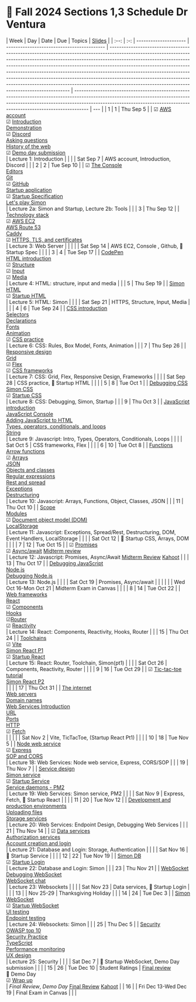 # 📅 Fall 2024 Sections 1,3 Schedule Dr Ventura

| Week | Day | Date                  | Due                                        | Topics                                                                                                                                                                                                                                                                                                                                                                                                                                                                                                                                            | [Slides](https://drive.google.com/drive/u/0/folders/16eJiLBdKExc-V9_K5X0Y8i8mP-4N2jHg)                                                                                                                                                           |
| :--: | :-: | --------------------- | ------------------------------------------ | ------------------------------------------------------------------------------------------------------------------------------------------------------------------------------------------------------------------------------------------------------------------------------------------------------------------------------------------------------------------------------------------------------------------------------------------------------------------------------------------------------------------------------------------------- | ------------------------------------------------------------------------------------------------------------------------------------------------------------------------------------------------------------------------------------------------ | --- |
|  1   |  1  | Thu Sep 5             |                                            | ☑ [AWS account](../essentials/awsAccount/awsAccount.md)</br>☑ [Introduction](../essentials/introduction/introduction.md)</br>[Demonstration](../essentials/demo/demo.md)</br> ☑ [Discord](../essentials/discord/discord.md)</br> [Asking questions](../essentials/askingQuestions/askingQuestions.md)</br> [History of the web](../essentials/history/history.md)</br> ☑ [Demo day submission](../webFrameworks/demoDay/demoDay.md)</br>                                                                                                          | Lecture 1: Introduction                                                                                                                                                                                                                          |
|      |     | Sat Sep 7             | AWS account, Introduction, Discord         |                                                                                                                                                                                                                                                                                                                                                                                                                                                                                                                                                   |
|  2   |  2  | Tue Sep 10            |                                            | ☑ [The Console](../essentials/console/console.md)</br>[Editors](../essentials/editors/editors.md)</br> [Git](../essentials/git/git.md)</br>☑ [GitHub](../essentials/gitHub/gitHub.md)</br> [Startup application](../essentials/startup/startup.md)</br>☑ [Startup Specification](../essentials/startupSpec/startupSpec.md)</br>[Let's play Simon](../essentials/simon/simon.md)</br>                                                                                                                                                              | Lecture 2a: Simon and Startup, Lecture 2b: Tools                                                                                                                                                                                                 |
|      |  3  | Thu Sep 12            |                                            | [Technology stack](../essentials/techStack/techStack.md)</br>☑ [AWS EC2](../webServers/amazonWebServicesEc2/amazonWebServicesEc2.md)</br>[AWS Route 53](../webServers/amazonWebServicesRoute53/amazonWebServicesRoute53.md)</br> [Caddy](../webServers/caddy/caddy.md)</br>☑ [HTTPS, TLS, and certificates](../webServers/https/https.md)</br>                                                                                                                                                                                                    | Lecture 3: Web Server                                                                                                                                                                                                                            |     |
|      |     | Sat Sep 14            | AWS EC2, Console , Github, 🚀 Startup Spec |                                                                                                                                                                                                                                                                                                                                                                                                                                                                                                                                                   |                                                                                                                                                                                                                                                  |
|  3   |  4  | Tue Sep 17            |                                            | [CodePen](../essentials/codePen/codepen.md)</br>[HTML introduction](../html/introduction/introduction.md)</br>☑ [Structure](../html/structure/structure.md)</br>☑ [Input](../html/input/input.md)</br>☑ [Media](../html/media/media.md)</br>                                                                                                                                                                                                                                                                                                      | Lecture 4: HTML: structure, input and media                                                                                                                                                                                                      |
|      |  5  | Thu Sep 19            |                                            | [Simon HTML](../simon/simonHtml/simonHtml.md)</br>☑ [Startup HTML](../html/startupHtml/startupHtml.md)</br>                                                                                                                                                                                                                                                                                                                                                                                                                                       | Lecture 5: HTML: Simon                                                                                                                                                                                                                           |
|      |     | Sat Sep 21            | HTTPS, Structure, Input, Media             |                                                                                                                                                                                                                                                                                                                                                                                                                                                                                                                                                   |                                                                                                                                                                                                                                                  |
|  4   |  6  | Tue Sep 24            |                                            | [CSS introduction](../css/introduction/introduction.md)</br>[Selectors](../css/selectors/selectors.md)</br>[Declarations](../css/declarations/declarations.md)</br> [Fonts](../css/fonts/fonts.md)</br>[Animation](../css/animation/animation.md)</br>☑ [CSS practice](../css/practice/practice.md)</br>                                                                                                                                                                                                                                          | Lecture 6: CSS: Rules, Box Model, Fonts, Animation                                                                                                                                                                                               |
|      |  7  | Thu Sep 26            |                                            | [Responsive design](../css/responsive/responsive.md)</br>[Grid](../css/grid/grid.md)</br>☑ [Flex](../css/flexbox/flexbox.md)</br> ☑ [CSS frameworks](../css/frameworks/frameworks.md)</br>                                                                                                                                                                                                                                                                                                                                                        | Lecture 7: CSS: Grid, Flex, Responsive Design, Frameworks                                                                                                                                                                                        |
|      |     | Sat Sep 28            | CSS practice, 🚀 Startup HTML              |                                                                                                                                                                                                                                                                                                                                                                                                                                                                                                                                                   |                                                                                                                                                                                                                                                  |
|  5   |  8  | Tue Oct 1             |                                            | [Debugging CSS](../css/debuggingCss/debuggingCss.md)</br>[Simon CSS](../simon/simonCss/simonCss.md)</br>☑ [Startup CSS](../css/startupCss/startupCss.md)</br>                                                                                                                                                                                                                                                                                                                                                                                     | Lecture 8: CSS: Debugging, Simon, Startup                                                                                                                                                                                                        |
|      |  9  | Thu Oct 3             |                                            | [JavaScript introduction](../javascript/introduction/introduction.md)</br>[JavaScript Console](../javascript/console/console.md)</br>[Adding JavaScript to HTML](../javascript/addingToHtml/addingToHtml.md)</br>[Types, operators, conditionals, and loops](../javascript/typeConstruct/typeConstruct.md)</br>[String](../javascript/string/string.md)</br>                                                                                                                                                                                      | Lecture 9: Javascript: Intro, Types, Operators, Conditionals, Loops                                                                                                                                                                              |
|      |     | Sat Oct 5             | CSS frameworks, Flex                       |                                                                                                                                                                                                                                                                                                                                                                                                                                                                                                                                                   |                                                                                                                                                                                                                                                  |
|  6   | 10  | Tue Oct 8             |                                            | [Functions](../javascript/functions/functions.md)</br>[Arrow functions](../javascript/arrow/arrow.md)</br>☑ [Arrays](../javascript/array/array.md)</br>[JSON](../javascript/json/json.md)</br>[Objects and classes](../javascript/objectClasses/objectClasses.md)</br>[Regular expressions](../javascript/regularExpressions/regularExpressions.md)</br>[Rest and spread](../javascript/restSpread/restSpread.md)</br>[Exceptions](../javascript/exceptions/exceptions.md)</br>[Destructuring](../javascript/destructuring/destructuring.md)</br> | Lecture 10: Javascript: Arrays, Functions, Object, Classes, JSON                                                                                                                                                                                 |
|      | 11  | Thu Oct 10            |                                            | [Scope](../javascript/scope/scope.md)</br>[Modules](../javascript/modules/modules.md)</br>☑ [Document object model (DOM)](../javascript/dom/dom.md)</br>[LocalStorage](../javascript/localStorage/localStorage.md)</br>                                                                                                                                                                                                                                                                                                                           | Lecture 11: Javascript: Exceptions, Spread/Rest, Destructuring, DOM, Event Handlers, LocalStorage                                                                                                                                                |
|      |     | Sat Oct 12            | 🚀 Startup CSS, Arrays, DOM                |                                                                                                                                                                                                                                                                                                                                                                                                                                                                                                                                                   |                                                                                                                                                                                                                                                  |
|  7   | 12  | Tue Oct 15            |                                            | ☑ [Promises](../javascript/promises/promises.md)</br>☑ [Async/await](../javascript/asyncAwait/asyncAwait.md) [Midterm review](../test/midterm.md)</br>                                                                                                                                                                                                                                                                                                                                                                                            | Lecture 12: Javascript: Promises, Async/Await [Midterm Review](https://docs.google.com/document/d/1-_bqNheZwZMNJ6YhJO6J8JlgpQpq6QBfPchEPUI0I6k/edit?usp=sharing) [Kahoot](https://create.kahoot.it/details/e40e781e-824e-4dd1-9165-6d56110792c7) |
|      | 13  | Thu Oct 17            |                                            | [Debugging JavaScript](../javascript/debuggingJavascript/debuggingJavascript.md)</br>[Node.js](../javascript/node/node.md)</br> [Debugging Node.js](../javascript/debuggingNode/debuggingNode.md)</br>                                                                                                                                                                                                                                                                                                                                            | Lecture 13: Node.js                                                                                                                                                                                                                              |
|      |     | Sat Oct 19            | Promises, Async/await                      |                                                                                                                                                                                                                                                                                                                                                                                                                                                                                                                                                   |                                                                                                                                                                                                                                                  |
|      |     | Wed Oct 16-Mon Oct 21 | Midterm Exam in Canvas                     |                                                                                                                                                                                                                                                                                                                                                                                                                                                                                                                                                   |                                                                                                                                                                                                                                                  |
|  8   | 14  | Tue Oct 22            |                                            | [Web frameworks](../webFrameworks/introduction/introduction.md)</br>[React](../webFrameworks/react/introduction/introduction.md)</br>☑ [Components](../webFrameworks/react/components/components.md)</br>[Hooks](../webFrameworks/react/hooks/hooks.md)</br> ☑[Router](../webFrameworks/react/router/router.md)</br> ☑ [Reactivity](../webFrameworks/react/reactivity/reactivity.md)</br>                                                                                                                                                         | Lecture 14: React: Components, Reactivity, Hooks, Router                                                                                                                                                                                         |
|      | 15  | Thu Oct 24            |                                            | [Toolchains](../webFrameworks/react/toolChains/toolChains.md)</br>☑ [Vite](../webFrameworks/react/vite/vite.md)</br> [Simon React P1](../simon/simonReact/simonReactP1.md)</br> ☑ [Startup React](../webFrameworks/startupReact/startupReactP1.md)</br>                                                                                                                                                                                                                                                                                           | Lecture 15: React: Router, Toolchain, Simon(pt1)                                                                                                                                                                                                 |
|      |     | Sat Oct 26            | Components, Reactivity, Router             |                                                                                                                                                                                                                                                                                                                                                                                                                                                                                                                                                   |                                                                                                                                                                                                                                                  |
|  9   | 16  | Tue Oct 29            |                                            | ☑ [Tic-tac-toe tutorial](../webFrameworks/react/ticTacToe/ticTacToe.md)</br> [Simon React P2](../simon/simonReact/simonReactP2.md)</br>                                                                                                                                                                                                                                                                                                                                                                                                           |                                                                                                                                                                                                                                                  |
|      | 17  | Thu Oct 31            |                                            | [The internet](../webServers/internet/internet.md)</br>[Web servers](../webServers/webServers/webServers.md)</br>[Domain names](../webServers/domainNames/domainNames.md)</br> [Web Services Introduction](../webServices/introduction/introduction.md)</br>[URL](../webServices/url/url.md)</br>[Ports](../webServices/ports/ports.md)</br>[HTTP](../webServices/http/http.md)</br>☑ [Fetch](../webServices/fetch/fetch.md)</br>                                                                                                                 |                                                                                                                                                                                                                                                  |
|      |     | Sat Nov 2             | Vite, TicTacToe, (Startup React Pt1)       |                                                                                                                                                                                                                                                                                                                                                                                                                                                                                                                                                   |                                                                                                                                                                                                                                                  |
|  10  | 18  | Tue Nov 5             |                                            | [Node web service](../webServices/nodeWebService/nodeWebService.md)</br> ☑ [Express](../webServices/express/express.md)</br> [SOP and CORS](../webServices/cors/cors.md)</br>                                                                                                                                                                                                                                                                                                                                                                     | Lecture 18: Web Services: Node web service, Express, CORS/SOP                                                                                                                                                                                    |
|      | 19  | Thu Nov 7             |                                            | [Service design](../webServices/design/design.md)</br> [Simon service](../simon/simonService/simonService.md)</br>☑ [Startup Service](../webServices/startupService/startupService.md)</br> [Service daemons - PM2](../webServices/pm2/pm2.md)</br>                                                                                                                                                                                                                                                                                               | Lecture 19: Web Services: Simon service, PM2                                                                                                                                                                                                     |
|      |     | Sat Nov 9             | Express, Fetch, 🚀 Startup React           |                                                                                                                                                                                                                                                                                                                                                                                                                                                                                                                                                   |                                                                                                                                                                                                                                                  |
|  11  | 20  | Tue Nov 12            |                                            | [Development and production environments](../essentials/deployment/deployment.md)</br>[Uploading files](../webServices/uploadingFiles/uploadingFiles.md)</br>[Storage services](../webServices/storageServices/storageServices.md)</br>                                                                                                                                                                                                                                                                                                           | Lecture 20: Web Services: Endpoint Design, Debugging Web Services                                                                                                                                                                                |
|      | 21  | Thu Nov 14            |                                            | ☑ [Data services](../webServices/dataServices/dataServices.md)</br> [Authorization services](../webServices/authorizationServices/authorizationServices.md)</br>[Account creation and login](../webServices/login/login.md)</br>                                                                                                                                                                                                                                                                                                                  | Lecture 21: Database and Login: Storage, Authentication                                                                                                                                                                                          |
|      |     | Sat Nov 16            | 🚀 Startup Service                         |                                                                                                                                                                                                                                                                                                                                                                                                                                                                                                                                                   |                                                                                                                                                                                                                                                  |
|  12  | 22  | Tue Nov 19            |                                            | [Simon DB](../simon/simonDb/simonDb.md)</br>☑ [Startup Login](../webServices/startupDb/startupDb.md)</br>                                                                                                                                                                                                                                                                                                                                                                                                                                         | Lecture 22: Database and Login: Simon                                                                                                                                                                                                            |
|      | 23  | Thu Nov 21            |                                            | [WebSocket](../webServices/webSocket/webSocket.md)</br>[Debugging WebSocket](../webServices/webSocket/debugging.md)</br>[WebSocket chat](../webServices/webSocket/chat.md)</br>                                                                                                                                                                                                                                                                                                                                                                   | Lecture 23: Websockets                                                                                                                                                                                                                           |
|      |     | Sat Nov 23            | Data services, 🚀 Startup Login            |                                                                                                                                                                                                                                                                                                                                                                                                                                                                                                                                                   |                                                                                                                                                                                                                                                  |
|  13  |     | Nov 25-29             | Thanksgiving Holiday                       |                                                                                                                                                                                                                                                                                                                                                                                                                                                                                                                                                   |
|  14  | 24  | Tue Dec 3             |                                            | [Simon WebSocket](../simon/simonWebSocket/simonWebSocket.md)</br>☑ [Startup WebSocket](../webServices/startupWebSocket/startupWebSocket.md)</br> [UI testing](../webServices/uiTesting/uiTesting.md)</br>[Endpoint testing](../webServices/endpointTesting/endpointTesting.md)</br>                                                                                                                                                                                                                                                               | Lecture 24: Websockets: Simon                                                                                                                                                                                                                    |
|      | 25  | Thu Dec 5             |                                            | [Security](../security/overview/overview.md)</br>[OWASP top 10](../security/owasp/owasp.md)</br> [Security Practice](../security/practice/practice.md)</br> [TypeScript](../webFrameworks/typeScript/typeScript.md)</br>[Performance monitoring](../webFrameworks/performanceMonitoring/performanceMonditoring.md)</br> [UX design](../uxdesign/uxdesign.md)</br>                                                                                                                                                                                 | Lecture 25: Security                                                                                                                                                                                                                             |
|      |     | Sat Dec 7             | 🚀 Startup WebSocket, Demo Day submission  |                                                                                                                                                                                                                                                                                                                                                                                                                                                                                                                                                   |                                                                                                                                                                                                                                                  |
|  15  | 26  | Tue Dec 10            | Student Ratings                            | [Final review](../test/final.md)</br> 🎉 Demo Day</br>☑ [Wrap up](../webFrameworks/wrapUp/wrapUp.md)</br>                                                                                                                                                                                                                                                                                                                                                                                                                                         | _Final Review_, _Demo Day_ [Final Review](https://docs.google.com/document/d/19HGPUHSwK10myehf4aCE4-nGaw7bm8_2h3WY_fgSvpA/edit?usp=sharing) [Kahoot](https://create.kahoot.it/details/fa0ed798-ae90-4947-be5c-99a9592c68b2)                      |
|  16  |     | Fri Dec 13-Wed Dec 19 | Final Exam in Canvas                       |                                                                                                                                                                                                                                                                                                                                                                                                                                                                                                                                                   |                                                                                                                                                                                                                                                  |
